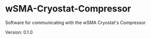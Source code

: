 # wSMA-Cryostat-Compressor
Software for communicating with the wSMA Cryostat's Compressor

Version: 0.1.0